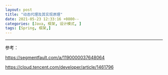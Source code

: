 ```yaml
---
layout: post
title: "动态代理及其实现原理"
date: 2021-05-23 12:33:16 +0800--
categories: [Java, 框架, 设计模式, ]
tags: [Spring, 框架,]  
---
```




---

参考：

https://segmentfault.com/a/1190000037648064

https://cloud.tencent.com/developer/article/1461796



